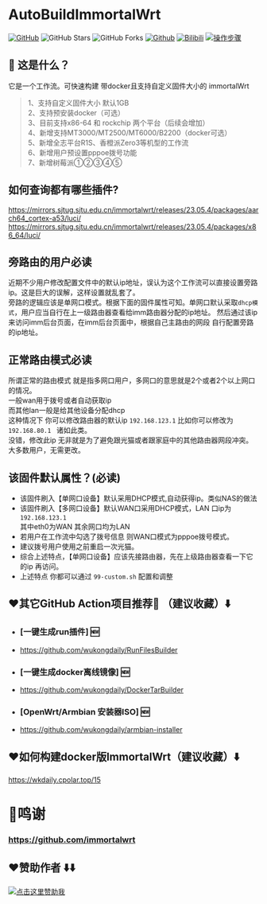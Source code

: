 # AutoBuildImmortalWrt
[![GitHub](https://img.shields.io/github/license/wukongdaily/AutoBuildImmortalWrt.svg?label=LICENSE&logo=github&logoColor=%20)](https://github.com/wukongdaily/AutoBuildImmortalWrt/blob/master/LICENSE)
![GitHub Stars](https://img.shields.io/github/stars/wukongdaily/AutoBuildImmortalWrt.svg?style=flat&logo=appveyor&label=Stars&logo=github)
![GitHub Forks](https://img.shields.io/github/forks/wukongdaily/AutoBuildImmortalWrt.svg?style=flat&logo=appveyor&label=Forks&logo=github) [![Github](https://img.shields.io/badge/RELEASE:AutoBuildImmortalWrt-123456?logo=github&logoColor=fff&labelColor=green&style=flat)](https://github.com/wukongdaily/AutoBuildImmortalWrt/releases) [![Bilibili](https://img.shields.io/badge/Bilibili-123456?logo=bilibili&logoColor=fff&labelColor=fb7299)](https://www.bilibili.com/video/BV1EG6VYCER3) [![操作步骤](https://img.shields.io/badge/YouTube-123456?logo=youtube&labelColor=ff0000)](https://youtu.be/xIVtUwZR6U0)

## 🤔 这是什么？
它是一个工作流。可快速构建 带docker且支持自定义固件大小的 immortalWrt
> 1、支持自定义固件大小 默认1GB <br>
> 2、支持预安装docker（可选）<br>
> 3、目前支持x86-64 和 rockchip 两个平台（后续会增加）<br>
> 4、新增支持MT3000/MT2500/MT6000/B2200（docker可选）<br>
> 5、新增全志平台R1S、香橙派Zero3等机型的工作流<br>
> 6、新增用户预设置pppoe拨号功能<br>
> 7、新增树莓派①②③④⑤<br>


## 如何查询都有哪些插件?
https://mirrors.sjtug.sjtu.edu.cn/immortalwrt/releases/23.05.4/packages/aarch64_cortex-a53/luci/ <br>
https://mirrors.sjtug.sjtu.edu.cn/immortalwrt/releases/23.05.4/packages/x86_64/luci/ 


## 旁路由的用户必读
近期不少用户修改配置文件中的默认ip地址，误认为这个工作流可以直接设置旁路ip。这是巨大的误解，这样设置就乱套了。<br>
旁路的逻辑应该是单网口模式。根据下面的固件属性可知。单网口默认采取`dhcp模式`，用户应当自行在上一级路由器查看给imm路由器分配的ip地址。
然后通过该ip来访问imm后台页面，在imm后台页面中，根据自己主路由的网段 自行配置旁路的ip地址。

## 正常路由模式必读
所谓正常的路由模式 就是指多网口用户，多网口的意思就是2个或者2个以上网口的情况。<br>
一般wan用于拨号或者自动获取ip <br>
而其他lan一般是给其他设备分配dhcp<br>
这种情况下 你可以修改路由器的默认ip  `192.168.123.1` 比如你可以修改为`192.168.80.1 ` 诸如此类。<br>
没错，修改此ip 无非就是为了避免跟光猫或者跟家庭中的其他路由器网段冲突。大多数用户，无需更改。

## 该固件默认属性？(必读)
- 该固件刷入【单网口设备】默认采用DHCP模式,自动获得ip。类似NAS的做法
- 该固件刷入【多网口设备】默认WAN口采用DHCP模式，LAN 口ip为  `192.168.123.1` <br>其中eth0为WAN 其余网口均为LAN
- 若用户在工作流中勾选了拨号信息 则WAN口模式为pppoe拨号模式。
- 建议拨号用户使用之前重启一次光猫。
- 综合上述特点，【单网口设备】应该先接路由器，先在上级路由器查看一下它的ip 再访问。
- 上述特点 你都可以通过 `99-custom.sh` 配置和调整

## ❤️其它GitHub Action项目推荐🌟 （建议收藏）⬇️
- ### [一键生成run插件] 🆕
- https://github.com/wukongdaily/RunFilesBuilder<br>
- ### [一键生成docker离线镜像] 🆕
- https://github.com/wukongdaily/DockerTarBuilder<br>
- ### [OpenWrt/Armbian 安装器ISO] 🆕
- https://github.com/wukongdaily/armbian-installer

## ❤️如何构建docker版ImmortalWrt（建议收藏）⬇️
https://wkdaily.cpolar.top/15
# 🌟鸣谢
### https://github.com/immortalwrt

## ❤️赞助作者 ⬇️⬇️

[![点击这里赞助我](https://img.shields.io/badge/点击这里赞助我-支持作者的项目-orange?logo=github)](https://wkdaily.cpolar.top/01)
